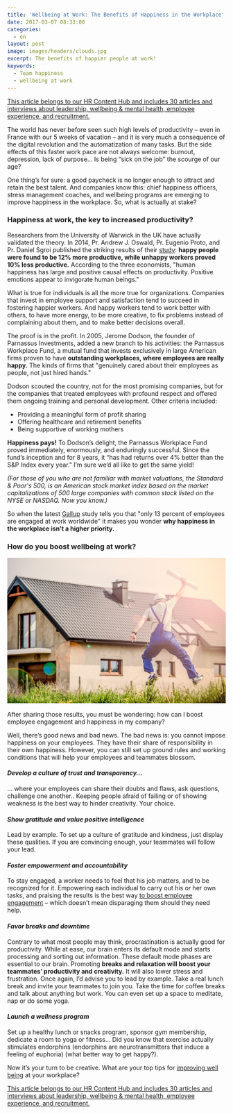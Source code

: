 ```yaml
---
title: 'Wellbeing at Work: The Benefits of Happiness in the Workplace'
date: 2017-03-07 08:33:00
categories:
  - en
layout: post
image: images/headers/clouds.jpg
excerpt: The benefits of happier people at work!
keywords:
  - Team happiness
  - well­being at work
---
```


<section class="hub-content-link">
  <a href="https://www.teammood.com/en/hub/hr-hub/">This article belongs to our <span>HR Content Hub</span> and includes 30 articles and interviews about leadership, wellbeing & mental health, employee experience, and recruitment.</a>
</section>

The world has never before seen such high levels of productivity – even in France with our 5 weeks of vacation – and it is very much a consequence of the digital revolution and the automatization of many tasks. But the side effects of this faster work pace are not always welcome: burnout, depression, lack of purpose… Is being “sick on the job” the scourge of our age?

One thing’s for sure: a good paycheck is no longer enough to attract and retain the best talent. And companies know this: chief happiness officers, stress management coaches, and wellbeing programs are emerging to improve happiness in the workplace. So, what is actually at stake?

### Happiness at work, the key to increased productivity?

Researchers from the University of Warwick in the UK have actually validated the theory. In 2014, Pr. Andrew J. Oswald, Pr. Eugenio Proto, and Pr. Daniel Sgroi published the striking results of their [study](http://wrap.warwick.ac.uk/57909/)\: **happy people were found to be 12% more productive, while unhappy workers proved 10% less productive.** According to the three economists, "human happiness has large and positive causal effects on productivity. Positive emotions appear to invigorate human beings."

What is true for individuals is all the more true for organizations. Companies that invest in employee support and satisfaction tend to succeed in fostering happier workers. And happy workers tend to work better with others, to have more energy, to be more creative, to fix problems instead of complaining about them, and to make better decisions overall.

The proof is in the profit. In 2005, Jerome Dodson, the founder of Parnassus Investments, added a new branch to his activities: the Parnassus Workplace Fund, a mutual fund that invests exclusively in large American firms proven to have **outstanding workplaces, where employees are really happy.** The kinds of firms that "genuinely cared about their employees as people, not just hired hands."

Dodson scouted the country, not for the most promising companies, but for the companies that treated employees with profound respect and offered them ongoing training and personal development. Other criteria included:

* Providing a meaningful form of profit sharing
* Offering healthcare and retirement benefits
* Being supportive of working mothers

**Happiness pays\!** To Dodson’s delight, the Parnassus Workplace Fund proved immediately, enormously, and enduringly successful. Since the fund’s inception and for 8 years, it “has had returns over 4% better than the S&P Index every year." I’m sure we’d all like to get the same yield\!

*(For those of you who are not familiar with market valuations, the Standard & Poor's 500, is an American stock market index based on the market capitalizations of 500 large companies with common stock listed on the NYSE or NASDAQ. Now you know.)*

So when the latest [Gallup](http://www.gallup.com/poll/165269/worldwide-employees-engaged-work.aspx) study tells you that "only 13 percent of employees are engaged at work worldwide" it makes you wonder **why happiness in the workplace isn't a higher priority.**

### How do you boost wellbeing at work?

<img src="/images/posts/building-joy-planning-plans.jpg">

After sharing those results, you must be wondering: how can I boost employee engagement and happiness in my company?

Well, there’s good news and bad news. The bad news is: you cannot impose happiness on your employees. They have their share of responsibility in their own happiness. However, you can still set up ground rules and working conditions that will help your employees and teammates blossom.

#### *Develop a culture of trust and transparency…*

… where your employees can share their doubts and flaws, ask questions, challenge one another.. Keeping people afraid of failing or of showing weakness is the best way to hinder creativity. Your choice.

#### *Show gratitude and value positive intelligence*

Lead by example. To set up a culture of gratitude and kindness, just display these qualities. If you are convincing enough, your teammates will follow your lead.

#### *Foster empowerment and accountability*

To stay engaged, a worker needs to feel that his job matters, and to be recognized for it. Empowering each individual to carry out his or her own tasks, and praising the results is the best way [to boost employee engagement](http://blog.teammood.com/engagement/tips/2013/07/30/how-to-improve-the-employee-engagement-with-these-5-great-tips.html) – which doesn’t mean disparaging them should they need help.

#### *Favor breaks and downtime*

Contrary to what most people may think, procrastination is actually good for productivity. While at ease, our brain enters its default mode and starts processing and sorting out information. These default mode phases are essential to our brain. Promoting **breaks and relaxation will boost your teammates’ productivity and creativity.** It will also lower stress and frustration. Once again, I’d advise you to lead by example. Take a real lunch break and invite your teammates to join you. Take the time for coffee breaks and talk about anything but work. You can even set up a space to meditate, nap or do some yoga.

#### *Launch a wellness program*

Set up a healthy lunch or snacks program, sponsor gym membership, dedicate a room to yoga or fitness… Did you know that exercise actually stimulates endorphins (endorphins are neurotransmitters that induce a feeling of euphoria) (what better way to get happy?).

Now it’s your turn to be creative. What are your top tips for [improving well being](/2019/03/29/why-doing-team-health-checks.html) at your workplace?

<p></p>
<section class="hub-content-link hub-content-link-end">
  <a href="https://www.teammood.com/en/hub/hr-hub/">This article belongs to our <span>HR Content Hub</span> and includes 30 articles and interviews about leadership, wellbeing & mental health, employee experience, and recruitment.</a>
</section>